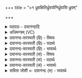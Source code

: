 +++
title = "०१ ध्रुवक्षितिर्ध्रुवयोनिर्ध्रुवासि ध्रुवम्"

+++
<details><summary>पदपाठः - दयानन्दादि</summary>

ध्रु॒वक्षि॑ति॒रिति॑ ध्रु॒वऽक्षि॑तिः। ध्रु॒वयो॑नि॒रिति॑ ध्रु॒वऽयो॑निः। ध्रु॒वा। अ॒सि॒। ध्रु॒वम्। योनि॑म्। आ। सी॒द॒। सा॒धु॒येति॑ साधु॒ऽया। उख्य॑स्य। के॒तुम्। प्र॒थ॒मम्। जु॒षा॒णा। अ॒श्विना॑। अ॒ध्व॒र्यूऽइत्य॑ध्व॒र्यू। सा॒द॒य॒ता॒म्। इ॒ह। त्वा॒। १।
</details>

<details><summary>अधिमन्त्रम् (VC)</summary>

- अश्विनौ देवते
- उशना ऋषिः
- त्रिष्टुप्
- धैवतः
</details>

<details><summary>दयानन्द-सरस्वती (हि) - विषयः</summary>

अब चौदहवें अध्याय का आरम्भ है, इस के पहिले मन्त्र में स्त्रियों के लिये उपदेश किया है ॥
</details>

<details><summary>दयानन्द-सरस्वती (हि) - पदार्थः</summary>

पदार्थान्वयभाषाः -  हे स्त्रि ! जो तू (साधुया) श्रेष्ठ धर्म के साथ (उख्यस्य) बटलोई में पकाये अन्न की सम्बन्धी और (प्रथमम्) विस्तारयुक्त (केतुम्) बुद्धि को (जुषाणा) प्रीति से सेवन करती हुई (ध्रुवक्षितिः) निश्चल वास करने और (ध्रुवयोनिः) निश्चल घर में रहनेवाली (ध्रुवा) दृढ़धर्म्म से युक्त (असि) है, सो तू (ध्रुवम्) निश्चल (योनिम्) घर में (आसीद) स्थिर हो (त्वा) तुझको (इह) इस गृहाश्रम में (अध्वर्यू) अपने लिये रक्षणीय गृहाश्रम आदि यज्ञ के चाहने हारे (अश्विना) सब विद्याओं में व्यापक अध्यापक और उपदेशक (सादयताम्) अच्छे प्रकार स्थापित करें ॥१ ॥
</details>

<details><summary>दयानन्द-सरस्वती (हि) - भावार्थः</summary>

भावार्थभाषाः -  विदुषी पढ़ाने और उपदेश करने हारी स्त्रियों को योग्य है कि कुमारी कन्याओं को ब्रह्मचर्य अवस्था में गृहाश्रम और धर्म्मशिक्षा दे के इनको श्रेष्ठ करें ॥१ ॥
</details>

<details><summary>दयानन्द-सरस्वती (सं) - विषयः</summary>

अथादिमे मन्त्रे स्त्रीभ्य उपदेशमाह ॥
</details>

<details><summary>दयानन्द-सरस्वती (सं) - पदार्थः</summary>

पदार्थान्वयभाषाः -  हे स्त्रि ! या त्वं साधुयोख्यस्य प्रथमं केतुं जुषाणा ध्रुवक्षितिर्ध्रुवयोनिर्ध्रुवासि, सा त्वं ध्रुवं योनिमासीद। त्वा त्वामिहाध्वर्यू अश्विना सादयताम् ॥१ ॥
</details>

<details><summary>दयानन्द-सरस्वती (सं) - भावार्थः</summary>

भावार्थभाषाः -  कुमारीणां ब्रह्मचर्याऽवस्थायामध्यापिकोपदेशिके विदुष्यौ गृहाश्रमधर्मशिक्षां कृत्वैताः साध्वीः सम्पादयेताम् ॥१ ॥
</details>

<details><summary>सविता जोशी ← दयानन्दः (म) - भावार्थः</summary>

भावार्थभाषाः -  अध्यापन करणाऱ्या व उपदेश करणाऱ्या विदुषी स्रियांनी मुलींना ब्रह्मचर्यावस्थेत गृहस्थाश्रमाचे व धर्माचे शिक्षण देऊन श्रेष्ठ बनवावे.
</details>
